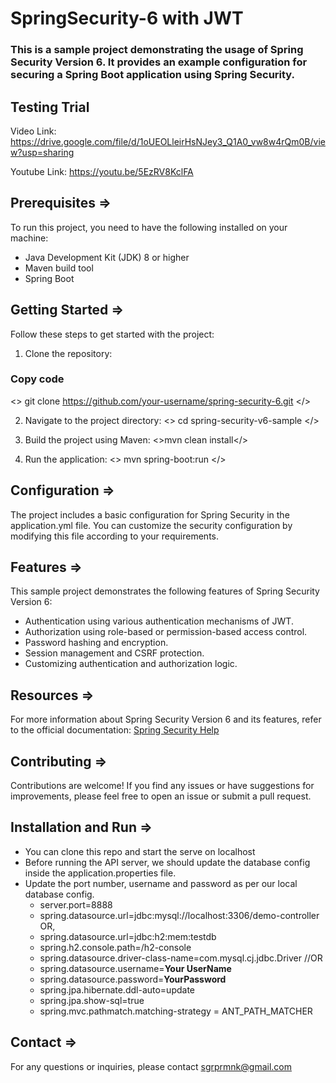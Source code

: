 # SpringSecurity-6 with JWT
### This is a sample project demonstrating the usage of Spring Security Version 6. It provides an example configuration for securing a Spring Boot application using Spring Security.
## Testing Trial
Video Link:
https://drive.google.com/file/d/1oUEOLleirHsNJey3_Q1A0_vw8w4rQm0B/view?usp=sharing

Youtube Link: 
https://youtu.be/5EzRV8KclFA

## Prerequisites =>
To run this project, you need to have the following installed on your machine:

-    Java Development Kit (JDK) 8 or higher
-    Maven build tool
-    Spring Boot
## Getting Started =>
Follow these steps to get started with the project:

1. Clone the repository:
### Copy code
<> git clone https://github.com/your-username/spring-security-6.git </>

2. Navigate to the project directory:
<> cd spring-security-v6-sample </>

3. Build the project using Maven:
<>mvn clean install</>
4. Run the application:
   <> mvn spring-boot:run </>

## Configuration =>
The project includes a basic configuration for Spring Security in the application.yml file. You can customize the security configuration by modifying this file according to your requirements.

## Features =>
This sample project demonstrates the following features of Spring Security Version 6:

-    Authentication using various authentication mechanisms of JWT.
-    Authorization using role-based or permission-based access control.
-    Password hashing and encryption.
-    Session management and CSRF protection.
-    Customizing authentication and authorization logic.

## Resources =>
For more information about Spring Security Version 6 and its features, refer to the official documentation:
<a href="https://spring.io/projects/spring-security/">Spring Security Help</a>

## Contributing =>
Contributions are welcome! If you find any issues or have suggestions for improvements, please feel free to open an issue or submit a pull request.

## Installation and Run =>
-  You can clone this repo and start the serve on localhost
-   Before running the API server, we should update the database config inside the application.properties file.
-   Update the port number, username and password as per our local database config.
    -   server.port=8888
    -   spring.datasource.url=jdbc:mysql://localhost:3306/demo-controller OR,
    -   spring.datasource.url=jdbc:h2:mem:testdb
    -   spring.h2.console.path=/h2-console
    -   spring.datasource.driver-class-name=com.mysql.cj.jdbc.Driver //OR 
    -   spring.datasource.username=**Your UserName**
    -   spring.datasource.password=**YourPassword**
    -   spring.jpa.hibernate.ddl-auto=update
    -   spring.jpa.show-sql=true
    -   spring.mvc.pathmatch.matching-strategy = ANT_PATH_MATCHER

## Contact =>
For any questions or inquiries, please contact sgrprmnk@gmail.com
